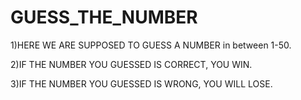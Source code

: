 # GUESS_THE_NUMBER

1)HERE WE ARE SUPPOSED TO GUESS A NUMBER in between 1-50.

2)IF THE NUMBER YOU GUESSED IS CORRECT, YOU WIN.

3)IF THE NUMBER YOU GUESSED IS WRONG, YOU WILL LOSE.
